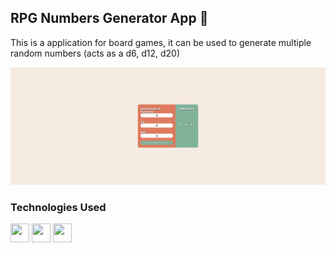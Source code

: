 ## RPG Numbers Generator App 🎲

This is a application for board games, it can be used to generate multiple random numbers (acts as a d6, d12, d20)

<div>
  <img src="./assets/Example Image 1.png"/>
</div>

### Technologies Used

<div>
  <img src="https://cdn.jsdelivr.net/gh/devicons/devicon@latest/icons/html5/html5-original.svg" width="30" height="30"/>
  <img src="https://cdn.jsdelivr.net/gh/devicons/devicon@latest/icons/css3/css3-original.svg" width="30" height="30" />
  <img src="https://cdn.jsdelivr.net/gh/devicons/devicon@latest/icons/javascript/javascript-original.svg" width="30" height="30" />
</div>

